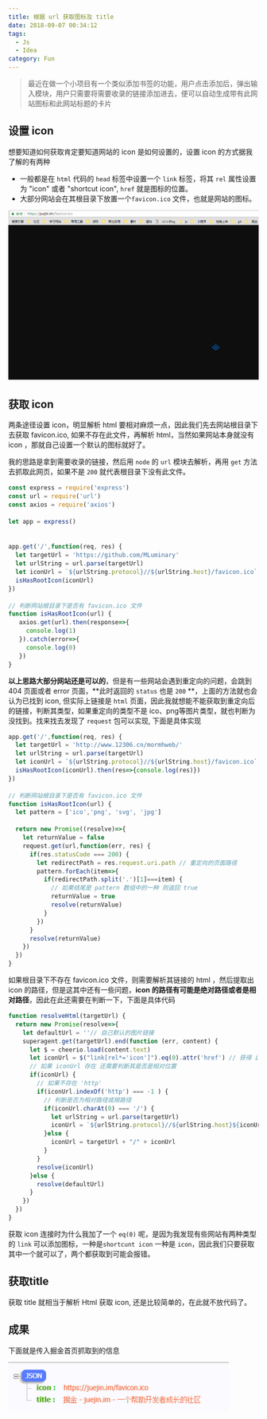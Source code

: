 ```yaml
---
title: 根据 url 获取图标及 title
date: 2018-09-07 00:34:12
tags: 
  - Js
  - Idea
category: Fun
---
```


> 最近在做一个小项目有一个类似添加书签的功能，用户点击添加后，弹出输入模块，用户只需要将需要收录的链接添加进去，便可以自动生成带有此网站图标和此网站标题的卡片

<!--more-->

## 设置 icon

想要知道如何获取肯定要知道网站的 icon 是如何设置的，设置 icon 的方式据我了解的有两种

- 一般都是在 `html` 代码的 `head` 标签中设置一个 `link` 标签，将其 `rel` 属性设置为 "icon" 或者 "shortcut icon",  `href` 就是图标的位置。
- 大部分网站会在其根目录下放置一个`favicon.ico` 文件，也就是网站的图标。

![pg1](根据url获取图标及title/pg1.png)

## 获取 icon

两条途径设置 icon，明显解析 html 要相对麻烦一点，因此我们先去网站根目录下去获取 favicon.ico, 如果不存在此文件，再解析 html，当然如果网站本身就没有 icon ，那就自己设置一个默认的图标就好了。

我的思路是拿到需要收录的链接，然后用 `node` 的 `url` 模块去解析，再用 `get` 方法去抓取此网页，如果不是 `200` 就代表根目录下没有此文件。

```js
const express = require('express')
const url = require('url')
const axios = require('axios')

let app = express()


app.get('/',function(req, res) {
  let targetUrl = 'https://github.com/MLuminary'
  let urlString = url.parse(targetUrl)
  let iconUrl = `${urlString.protocol}//${urlString.host}/favicon.ico`
  isHasRootIcon(iconUrl)
})

// 判断网站根目录下是否有 favicon.ico 文件
function isHasRootIcon(url) {
   axios.get(url).then(response=>{
     console.log(1)
   }).catch(error=>{
     console.log(0)
   })
}
```

**以上思路大部分网站还是可以的**，但是有一些网站会遇到重定向的问题，会跳到 404 页面或者 error 页面，**此时返回的 `status` 也是 `200` **，上面的方法就也会认为已找到 icon, 但实际上链接是 `html` 页面，因此我就想能不能获取到重定向后的链接，判断其类型，如果重定向的类型不是 ico、png等图片类型，就也判断为没找到。找来找去发现了 `request` 包可以实现, 下面是具体实现

```js
app.get('/',function(req, res) {
  let targetUrl = 'http://www.12306.cn/mormhweb/'
  let urlString = url.parse(targetUrl)
  let iconUrl = `${urlString.protocol}//${urlString.host}/favicon.ico`
  isHasRootIcon(iconUrl).then(res=>{console.log(res)})
})

// 判断网站根目录下是否有 favicon.ico 文件
function isHasRootIcon(url) {
  let pattern = ['ico','png', 'svg', 'jpg']

  return new Promise((resolve)=>{
    let returnValue = false
    request.get(url,function(err, res) {
      if(res.statusCode === 200) {
        let redirectPath = res.request.uri.path // 重定向的页面路径
        pattern.forEach(item=>{
          if(redirectPath.split('.')[1]===item) {
            // 如果结尾是 pattern 数组中的一种 则返回 true
            returnValue = true
            resolve(returnValue)
          }
        })
      }
      resolve(returnValue)
    })
  })
}
```

如果根目录下不存在 favicon.ico 文件，则需要解析其链接的 html ，然后提取出 icon 的路径，但是这其中还有一些问题，**icon 的路径有可能是绝对路径或者是相对路径**，因此在此还需要在判断一下，下面是具体代码

```js
function resolveHtml(targetUrl) {
  return new Promise(resolve=>{
    let defaultUrl = ''// 自己默认的图片链接
    superagent.get(targetUrl).end(function (err, content) {
      let $ = cheerio.load(content.text)
      let iconUrl = $("link[rel*='icon']").eq(0).attr('href') // 获得 icon 的链接
      // 如果 iconUrl 存在 还需要判断其是否是相对位置
      if(iconUrl) {
        // 如果不存在 'http'
        if(iconUrl.indexOf('http') === -1 ) {
          // 判断是否为相对路径或根路径
          if(iconUrl.charAt(0) === '/') {
            let urlString = url.parse(targetUrl)
            iconUrl = `${urlString.protocol}//${urlString.host}${iconUrl}`
          }else {
            iconUrl = targetUrl + "/" + iconUrl
          }
        }
        resolve(iconUrl)
      }else {
        resolve(defaultUrl)
      }
    })
  })
}
```

获取 icon 连接时为什么我加了一个 `eq(0)` 呢，是因为我发现有些网站有两种类型的 `link` 可以添加图标，一种是`shortcunt icon` 一种是 `icon`，因此我们只要获取其中一个就可以了，两个都获取到可能会报错。

## 获取title

获取 title 就相当于解析 Html 获取 icon, 还是比较简单的，在此就不放代码了。

## 成果

下面就是传入掘金首页抓取到的信息

![pg2](根据url获取图标及title/pg2.png)